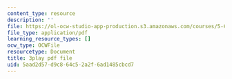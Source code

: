 ```yaml
---
content_type: resource
description: ''
file: https://ol-ocw-studio-app-production.s3.amazonaws.com/courses/5-61-physical-chemistry-fall-2017/5aad2d57d9c864c52a2f6ad1485cbcd7_IZ405_YLKJQ.pdf
file_type: application/pdf
learning_resource_types: []
ocw_type: OCWFile
resourcetype: Document
title: 3play pdf file
uid: 5aad2d57-d9c8-64c5-2a2f-6ad1485cbcd7
---
```

